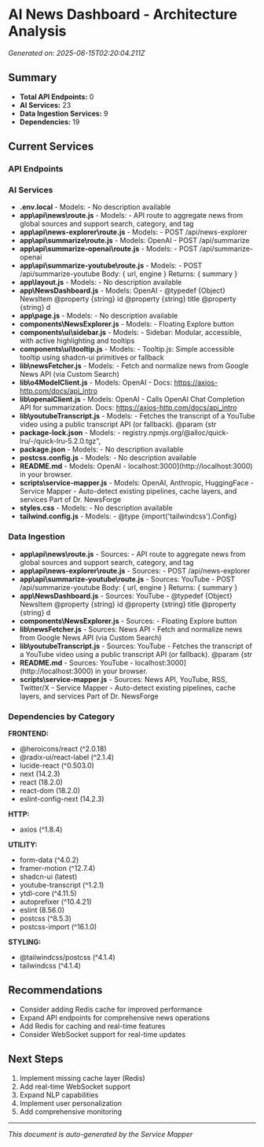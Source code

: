 # AI News Dashboard - Architecture Analysis

*Generated on: 2025-06-15T02:20:04.211Z*

## Summary

- **Total API Endpoints:** 0
- **AI Services:** 23
- **Data Ingestion Services:** 9
- **Dependencies:** 19

## Current Services

### API Endpoints


### AI Services
- **.env.local** - Models:  - No description available
- **app\api\news\route.js** - Models:  - API route to aggregate news from global sources and support search, category, and tag
- **app\api\news-explorer\route.js** - Models:  - POST /api/news-explorer
- **app\api\summarize\route.js** - Models: OpenAI - POST /api/summarize
- **app\api\summarize-openai\route.js** - Models:  - POST /api/summarize-openai
- **app\api\summarize-youtube\route.js** - Models:  - POST /api/summarize-youtube
  Body: { url, engine }
  Returns: { summary }
- **app\layout.js** - Models:  - No description available
- **app\NewsDashboard.js** - Models: OpenAI - @typedef {Object} NewsItem
  @property {string} id
  @property {string} title
  @property {string} d
- **app\page.js** - Models:  - No description available
- **components\NewsExplorer.js** - Models:  - Floating Explore button
- **components\ui\sidebar.js** - Models:  - Sidebar: Modular, accessible, with active highlighting and tooltips
- **components\ui\tooltip.js** - Models:  - Tooltip.js: Simple accessible tooltip using shadcn-ui primitives or fallback
- **lib\newsFetcher.js** - Models:  - Fetch and normalize news from Google News API (via Custom Search)
- **lib\o4ModelClient.js** - Models: OpenAI - Docs: https://axios-http.com/docs/api_intro
- **lib\openaiClient.js** - Models: OpenAI - Calls OpenAI Chat Completion API for summarization.
  Docs: https://axios-http.com/docs/api_intro
- **lib\youtubeTranscript.js** - Models:  - Fetches the transcript of a YouTube video using a public transcript API (or fallback).
  @param {str
- **package-lock.json** - Models:  - registry.npmjs.org/@alloc/quick-lru/-/quick-lru-5.2.0.tgz",
- **package.json** - Models:  - No description available
- **postcss.config.js** - Models:  - No description available
- **README.md** - Models: OpenAI - localhost:3000](http://localhost:3000) in your browser.
- **scripts\service-mapper.js** - Models: OpenAI, Anthropic, HuggingFace - Service Mapper - Auto-detect existing pipelines, cache layers, and services
  Part of Dr. NewsForge
- **styles.css** - Models:  - No description available
- **tailwind.config.js** - Models:  - @type {import('tailwindcss').Config}

### Data Ingestion
- **app\api\news\route.js** - Sources:  - API route to aggregate news from global sources and support search, category, and tag
- **app\api\news-explorer\route.js** - Sources:  - POST /api/news-explorer
- **app\api\summarize-youtube\route.js** - Sources: YouTube - POST /api/summarize-youtube
  Body: { url, engine }
  Returns: { summary }
- **app\NewsDashboard.js** - Sources: YouTube - @typedef {Object} NewsItem
  @property {string} id
  @property {string} title
  @property {string} d
- **components\NewsExplorer.js** - Sources:  - Floating Explore button
- **lib\newsFetcher.js** - Sources: News API - Fetch and normalize news from Google News API (via Custom Search)
- **lib\youtubeTranscript.js** - Sources: YouTube - Fetches the transcript of a YouTube video using a public transcript API (or fallback).
  @param {str
- **README.md** - Sources: YouTube - localhost:3000](http://localhost:3000) in your browser.
- **scripts\service-mapper.js** - Sources: News API, YouTube, RSS, Twitter/X - Service Mapper - Auto-detect existing pipelines, cache layers, and services
  Part of Dr. NewsForge

### Dependencies by Category

**FRONTEND:**
  - @heroicons/react (^2.0.18)
  - @radix-ui/react-label (^2.1.4)
  - lucide-react (^0.503.0)
  - next (14.2.3)
  - react (18.2.0)
  - react-dom (18.2.0)
  - eslint-config-next (14.2.3)

**HTTP:**
  - axios (^1.8.4)

**UTILITY:**
  - form-data (^4.0.2)
  - framer-motion (^12.7.4)
  - shadcn-ui (latest)
  - youtube-transcript (^1.2.1)
  - ytdl-core (^4.11.5)
  - autoprefixer (^10.4.21)
  - eslint (8.56.0)
  - postcss (^8.5.3)
  - postcss-import (^16.1.0)

**STYLING:**
  - @tailwindcss/postcss (^4.1.4)
  - tailwindcss (^4.1.4)

## Recommendations

- Consider adding Redis cache for improved performance
- Expand API endpoints for comprehensive news operations
- Add Redis for caching and real-time features
- Consider WebSocket support for real-time updates

## Next Steps

1. Implement missing cache layer (Redis)
2. Add real-time WebSocket support
3. Expand NLP capabilities
4. Implement user personalization
5. Add comprehensive monitoring

---
*This document is auto-generated by the Service Mapper*
